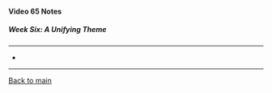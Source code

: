 #### Video 65 Notes

##### Week Six: A Unifying Theme
---
- 

---

[Back to main](https://github.com/rot0xd/Coursera/blob/master/Cryptography/I/README.md)

